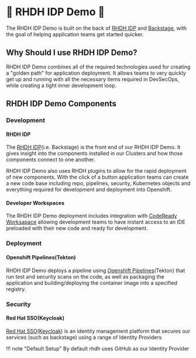 # :wrench: RHDH IDP Demo :wrench:

The RHDH IDP Demo is built on the back of [RHDH IDP](https://github.com/rhdh-idp/redhat-backstage-build) and [Backstage](https://backstage.io/docs/overview/what-is-backstage), with the goal of helping application teams get started quicker.

## Why Should I use RHDH IDP Demo?

RHDH IDP Demo combines all of the required technologies used for creating a "golden path" for application deployment. It allows teams to very quickly get up and running with all the necessary items required in DevSecOps, while creating a tight inner development loop.

## RHDH IDP Demo Components

### Development

#### RHDH IDP

The [RHDH IDP](https://github.com/rhdh-idp/redhat-backstage-build)(i.e. Backstage) is the front end of our RHDH IDP Demo. It gives insight into the components installed in our Clusters and how those components connect to one another.

RHDH IDP Demo also uses RHDH plugins to allow for the rapid deployment of new components. With the click of a button application teams can create a new code base including repo, pipelines, security, Kubernetes objects and everything required for development and deployment into Openshift.

#### Developer Workspaces

The RHDH IDP Demo deployment includes integration with [CodeReady Worksapace](https://www.redhat.com/en/technologies/jboss-middleware/codeready-workspaces) allowing development teams to have instant access to an IDE preloaded with their new code and ready for development.

### Deployment

#### Openshift Pipelines(Tekton)

RHDH IDP Demo deploys a pipeline using [Openshift Pipelines](https://docs.openshift.com/container-platform/4.12/cicd/pipelines/understanding-openshift-pipelines.html)(Tekton) that run test and security scans on the code, as well as packaging the application and building/deploying the container image into a specified registry.

### Security

#### Red Hat SSO(Keycloak)

[Red Hat SSO](https://access.redhat.com/webassets/avalon/j/includes/session/scribe/?redirectTo=https%3A%2F%2Faccess.redhat.com%2Fproducts%2Fred-hat-single-sign-on)([Keycloak](https://www.keycloak.org/)) is an identity management platform that secures our services (such as backstage) using a range of Identity Providers

!!! note "Default Setup"
    By default rhdh uses GitHub as our Identity Provider